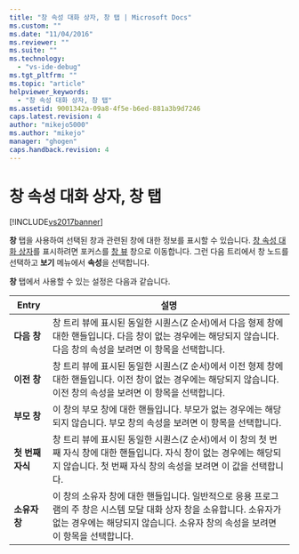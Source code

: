 ```yaml
---
title: "창 속성 대화 상자, 창 탭 | Microsoft Docs"
ms.custom: ""
ms.date: "11/04/2016"
ms.reviewer: ""
ms.suite: ""
ms.technology: 
  - "vs-ide-debug"
ms.tgt_pltfrm: ""
ms.topic: "article"
helpviewer_keywords: 
  - "창 속성 대화 상자, 창 탭"
ms.assetid: 9001342a-09a8-4f5e-b6ed-881a3b9d7246
caps.latest.revision: 4
author: "mikejo5000"
ms.author: "mikejo"
manager: "ghogen"
caps.handback.revision: 4
---
```

# 창 속성 대화 상자, 창 탭
[!INCLUDE[vs2017banner](../code-quality/includes/vs2017banner.md)]

**창** 탭을 사용하여 선택된 창과 관련된 창에 대한 정보를 표시할 수 있습니다.  [창 속성 대화 상자](../debugger/window-properties-dialog-box.md)를 표시하려면 포커스를 [창 뷰](../debugger/windows-view.md) 창으로 이동합니다.  그런 다음 트리에서 창 노드를 선택하고 **보기** 메뉴에서 **속성**을 선택합니다.  
  
 **창** 탭에서 사용할 수 있는 설정은 다음과 같습니다.  
  
|Entry|설명|  
|-----------|--------|  
|**다음 창**|창 트리 뷰에 표시된 동일한 시퀀스\(Z 순서\)에서 다음 형제 창에 대한 핸들입니다. 다음 창이 없는 경우에는 해당되지 않습니다.  다음 창의 속성을 보려면 이 항목을 선택합니다.|  
|**이전 창**|창 트리 뷰에 표시된 동일한 시퀀스\(Z 순서\)에서 이전 형제 창에 대한 핸들입니다. 이전 창이 없는 경우에는 해당되지 않습니다.  이전 창의 속성을 보려면 이 항목을 선택합니다.|  
|**부모 창**|이 창의 부모 창에 대한 핸들입니다. 부모가 없는 경우에는 해당되지 않습니다.  부모 창의 속성을 보려면 이 항목을 선택합니다.|  
|**첫 번째 자식**|창 트리 뷰에 표시된 동일한 시퀀스\(Z 순서\)에서 이 창의 첫 번째 자식 창에 대한 핸들입니다. 자식 창이 없는 경우에는 해당되지 않습니다.  첫 번째 자식 창의 속성을 보려면 이 값을 선택합니다.|  
|**소유자 창**|이 창의 소유자 창에 대한 핸들입니다.  일반적으로 응용 프로그램의 주 창은 시스템 모달 대화 상자 창을 소유합니다. 소유자가 없는 경우에는 해당되지 않습니다.  소유자 창의 속성을 보려면 이 항목을 선택합니다.|